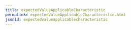 ```yaml
---
title: expectedValueApplicableCharacteristic
permalink: expectedValueApplicableCharacteristic.html
jsonid: expectedvalueapplicablecharacteristic
---
```

